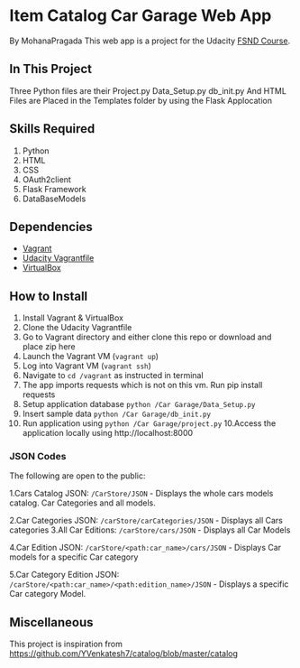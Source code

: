 # Item Catalog Car Garage Web App
By MohanaPragada
This web app is a project for the Udacity [FSND Course](https://www.udacity.com/course/full-stack-web-developer-nanodegree--nd004).


## In This Project
 Three Python files are their 
 Project.py
 Data_Setup.py
 db_init.py
 And HTML Files are Placed in the Templates folder by using the Flask Applocation

## Skills Required
1. Python
2. HTML
3. CSS
4. OAuth2client
5. Flask Framework
6. DataBaseModels


## Dependencies
- [Vagrant](https://www.vagrantup.com/)
- [Udacity Vagrantfile](https://github.com/udacity/fullstack-nanodegree-vm)
- [VirtualBox](https://www.virtualbox.org/wiki/Downloads)



## How to Install
1. Install Vagrant & VirtualBox
2. Clone the Udacity Vagrantfile
3. Go to Vagrant directory and either clone this repo or download and place zip here
3. Launch the Vagrant VM (`vagrant up`)
4. Log into Vagrant VM (`vagrant ssh`)
5. Navigate to `cd /vagrant` as instructed in terminal
6. The app imports requests which is not on this vm. Run pip install requests
7. Setup application database `python /Car Garage/Data_Setup.py`
8. Insert sample data `python /Car Garage/db_init.py`
9. Run application using `python /Car Garage/project.py`
10.Access the application locally using http://localhost:8000


### JSON Codes
The following are open to the public:

1.Cars Catalog JSON: `/CarStore/JSON`
    - Displays the whole cars models catalog. Car Categories and all models.

2.Car Categories JSON: `/carStore/carCategories/JSON`
    - Displays all Cars categories
3.All Car Editions: `/carStore/cars/JSON`
	- Displays all Car Models

4.Car Edition JSON: `/carStore/<path:car_name>/cars/JSON`
    - Displays Car models for a specific Car category

5.Car Category Edition JSON: `/carStore/<path:car_name>/<path:edition_name>/JSON`
    - Displays a specific Car category Model.

## Miscellaneous

This project is inspiration from https://github.com/YVenkatesh7/catalog/blob/master/catalog
